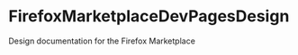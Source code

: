 FirefoxMarketplaceDevPagesDesign
================================

Design documentation for the Firefox Marketplace 
